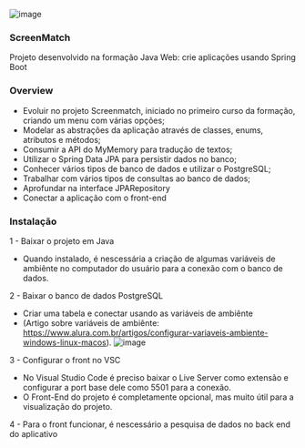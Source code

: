 ![image](https://github.com/user-attachments/assets/34d0fdd9-edae-4640-ae50-67f7963f0b1e)


### ScreenMatch

Projeto desenvolvido na formação Java Web: crie aplicações usando Spring Boot

### Overview

- Evoluir no projeto Screenmatch, iniciado no primeiro curso da formação, criando um menu com várias opções;
- Modelar as abstrações da aplicação através de classes, enums, atributos e métodos;
- Consumir a API do MyMemory para tradução de textos;
- Utilizar o Spring Data JPA para persistir dados no banco;
- Conhecer vários tipos de banco de dados e utilizar o PostgreSQL;
- Trabalhar com vários tipos de consultas ao banco de dados;
- Aprofundar na interface JPARepository
- Conectar a aplicação com o front-end

### Instalação

1 - Baixar o projeto em Java
- Quando instalado, é nescessária a criação de algumas variáveis de ambiênte no computador do usuário para a conexão com o banco de dados.
   
2 - Baixar o banco de dados PostgreSQL
- Criar uma tabela e conectar usando as variáveis de ambiênte
- (Artigo sobre variáveis de ambiênte: https://www.alura.com.br/artigos/configurar-variaveis-ambiente-windows-linux-macos).
![image](https://github.com/user-attachments/assets/f5ce24e4-91e1-42bf-8def-e05edb0a6c9d)

3 - Configurar o front no VSC
- No Visual Studio Code é preciso baixar o Live Server como extensão e configurar a port base dele como 5501 para a conexão.
- O Front-End do projeto é completamente opcional, mas muito útil para a visualização do projeto.
  
4 - Para o front funcionar, é nescessário a pesquisa de dados no back end do aplicativo
